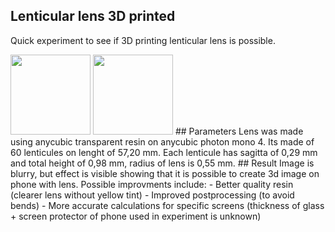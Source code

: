 ## Lenticular lens 3D printed
Quick experiment to see if 3D printing lenticular lens is possible.

<img src="[https://github.com/favicon.ico](https://github.com/Artur-Panasiuk/Lenticular_lens_experiment/blob/main/img1.PNG)" width="128">
<img src="[https://github.com/favicon.ico](https://github.com/Artur-Panasiuk/Lenticular_lens_experiment/blob/main/img2.PNG)" width="128">
## Parameters
Lens was made using anycubic transparent resin on anycubic photon mono 4. Its made of 60 lenticules on lenght of 57,20 mm. Each lenticule has sagitta of 0,29 mm and total height of 0,98 mm, radius of lens is 0,55 mm.
## Result
Image is blurry, but effect is visible showing that it is possible to create 3d image on phone with lens. Possible improvments include:
- Better quality resin (clearer lens without yellow tint)
- Improved postprocessing (to avoid bends)
- More accurate calculations for specific screens (thickness of glass + screen protector of phone used in experiment is unknown)
